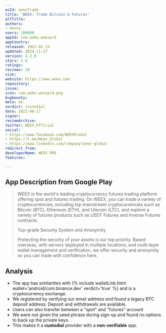 ```yaml
---
wsId: weexTrade
title: 'WEEX: Trade Bitcoin & Futures'
altTitle: 
authors:
- danny
users: 100000
appId: com.wake.weexprd
appCountry: 
released: 2022-02-23
updated: 2024-11-17
version: 4.2.9
stars: 2.8
ratings: 
reviews: 28
size: 
website: https://www.weex.com
repository: 
issue: 
icon: com.wake.weexprd.png
bugbounty: 
meta: ok
verdict: custodial
date: 2023-08-17
signer: 
reviewArchive: 
twitter: WEEX_Official
social:
- https://www.facebook.com/WEEXGlobal
- https://t.me/Weex_Global
- https://www.linkedin.com/company/weex-global
redirect_from: 
developerName: WEEX PRO
features: 

---
```


## App Description from Google Play 

> WEEX is the world's leading cryptocurrency futures trading platform offering spot and futures trading. On WEEX, you can trade a variety of cryptocurrencies, including top mainstream cryptocurrencies such as Bitcoin (BTC), Ethereum (ETH), and Litecoin (LTC), and explore a variety of futures products such as USDT Futures and Inverse Futures contracts.
>
> Top-grade Security System and Anonymity
> 
> Protecting the security of your assets is our top priority. Based overseas, with servers deployed in multiple locations, and multi-layer wallet management and verification, we offer security and anonymity so you can trade with confidence here.

## Analysis 

- The app has similarities with {% include walletLink.html wallet='android/com.binance.dev' verdict='true' %} and is a cryptocurrency exchange.
- We registered by verifying our email address and found a legacy BTC deposit address. Deposit and withdrawals are available.
- Users can also transfer between a "spot" and "futures" account
- We were not given the seed phrase during sign-up and found no options to back up the private keys. 
- This makes it a **custodial** provider with a **non-verifiable** app.
